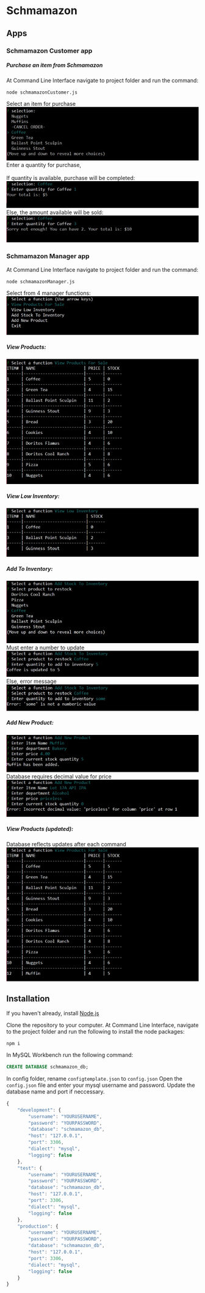 # Schmamazon

## Apps

### Schmamazon Customer app
##### Purchase an item from Schmamazon

At Command Line Interface navigate to project folder and run the command: 
```shell
node schmamazonCustomer.js
```

Select an item for purchase<br/>
![screenshot](./readme/SC1.jpg)<br/>
Enter a quantity for purchase,<br/>  
If quantity is available, purchase will be completed:<br/>
![screenshot](./readme/SC2a.jpg)<br/>
Else, the amount available will be sold:<br/>
![screenshot](./readme/SC2b.jpg)  

### Schmamazon Manager app
At Command Line Interface navigate to project folder and run the command:
 ```shell
 node schmamazonManager.js
 ```
Select from 4 manager functions:<br/>
![screenshot](./readme/SM1.jpg)
##### View Products:
![screenshot](./readme/SM2.jpg)
##### View Low Inventory:
![screenshot](./readme/SM3.jpg)
##### Add To Inventory:
![screenshot](./readme/SM4a.jpg)<br/>
Must enter a number to update<br/>
![screenshot](./readme/SM4b.jpg)<br/>
Else, error message<br/>
![screenshot](./readme/SM4c.jpg)
##### Add New Product:
![screenshot](./readme/SM5a.jpg)<br/>
Database requires decimal value for price<br/>
![screenshot](./readme/SM5b.jpg)
##### View Products (updated):
Database reflects updates after each command<br/>
![screenshot](./readme/SM6.jpg)
## Installation

If you haven't already, install [Node.js](https://nodejs.org/en/download/)

Clone the repository to your computer. At Command Line Interface, navigate to the project folder and run the following to install the node packages:

 `````````shell
 npm i
 `````````

In MySQL Workbench run the following command:

```sql
CREATE DATABASE schmamazon_db;
```

In config folder, rename `configtemplate.json` to `config.json`
Open the `config.json` file and enter your mysql username and password. Update the database name and port if neccessary.

```js
{
    "development": {
        "username": "YOURUSERNAME",
        "password": "YOURPASSWORD",
        "database": "schmamazon_db",
        "host": "127.0.0.1",
        "port": 3306,
        "dialect": "mysql",
        "logging": false
    },
    "test": {
        "username": "YOURUSERNAME",
        "password": "YOURPASSWORD",
        "database": "schmamazon_db",
        "host": "127.0.0.1",
        "port": 3306,
        "dialect": "mysql",
        "logging": false
    },
    "production": {
        "username": "YOURUSERNAME",
        "password": "YOURPASSWORD",
        "database": "schmamazon_db",
        "host": "127.0.0.1",
        "port": 3306,
        "dialect": "mysql",
        "logging": false
    }
}
```